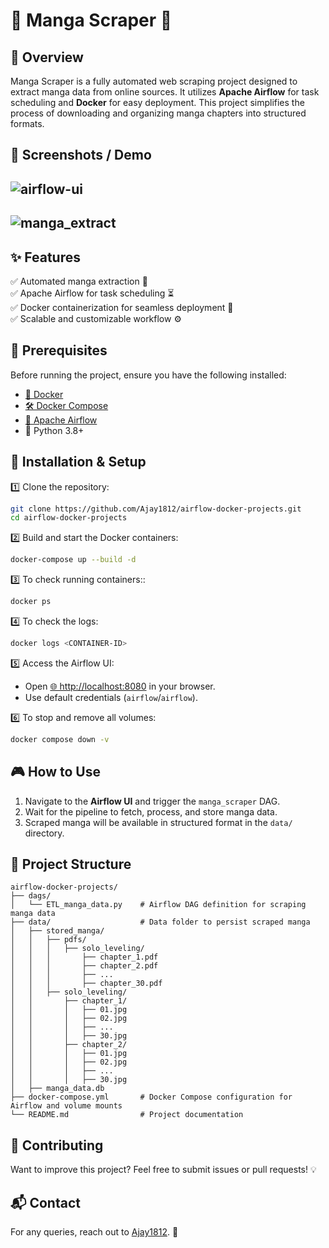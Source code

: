 # 📖 Manga Scraper 🚀

## 📌 Overview

Manga Scraper is a fully automated web scraping project designed to extract manga data from online sources. It utilizes **Apache Airflow** for task scheduling and **Docker** for easy deployment. This project simplifies the process of downloading and organizing manga chapters into structured formats.

## 📸 Screenshots / Demo

![airflow-ui](https://github.com/user-attachments/assets/d4c9879c-cc72-4670-9a3f-7d7afa4df57e)
--- 
![manga_extract](https://github.com/user-attachments/assets/21508e62-18d8-4893-bf2a-45f9fad1d87a)
---

## ✨ Features

✅ Automated manga extraction 📜  
✅ Apache Airflow for task scheduling ⏳  
✅ Docker containerization for seamless deployment 🐳  
✅ Scalable and customizable workflow ⚙️

## 🔧 Prerequisites

Before running the project, ensure you have the following installed:

- [🐳 Docker](https://www.docker.com/)
- [🛠️ Docker Compose](https://docs.docker.com/compose/)
- [💨 Apache Airflow](https://airflow.apache.org/)
- 🐍 Python 3.8+

## 🚀 Installation & Setup

1️⃣ Clone the repository:

```sh
git clone https://github.com/Ajay1812/airflow-docker-projects.git
cd airflow-docker-projects
```

2️⃣ Build and start the Docker containers:

```sh
docker-compose up --build -d
```

3️⃣ To check running containers::

```sh
docker ps
```

4️⃣ To check the logs:

```sh
docker logs <CONTAINER-ID>
```

5️⃣ Access the Airflow UI:

- Open [🌐 http://localhost:8080](http://localhost:8080) in your browser.
- Use default credentials (`airflow`/`airflow`).

6️⃣ To stop and remove all volumes:

```sh
docker compose down -v
```

## 🎮 How to Use

1. Navigate to the **Airflow UI** and trigger the `manga_scraper` DAG.
2. Wait for the pipeline to fetch, process, and store manga data.
3. Scraped manga will be available in structured format in the `data/` directory.

## 📁 Project Structure

```
airflow-docker-projects/
├── dags/
│   └── ETL_manga_data.py    # Airflow DAG definition for scraping manga data
├── data/                    # Data folder to persist scraped manga
│   ├── stored_manga/
│   │   ├── pdfs/
│   │   │   ├── solo_leveling/
│   │   │       ├── chapter_1.pdf
│   │   │       ├── chapter_2.pdf
│   │   │       ├── ...
│   │   │       ├── chapter_30.pdf
│   │   ├── solo_leveling/
│   │       ├── chapter_1/
│   │       │   ├── 01.jpg
│   │       │   ├── 02.jpg
│   │       │   ├── ...
│   │       │   ├── 30.jpg
│   │       ├── chapter_2/
│   │       │   ├── 01.jpg
│   │       │   ├── 02.jpg
│   │       │   ├── ...
│   │       │   ├── 30.jpg
│   ├── manga_data.db
├── docker-compose.yml       # Docker Compose configuration for Airflow and volume mounts
└── README.md                # Project documentation
```

## 🤝 Contributing

Want to improve this project? Feel free to submit issues or pull requests! 💡

## 📬 Contact

For any queries, reach out to [Ajay1812](https://github.com/Ajay1812). 🚀
